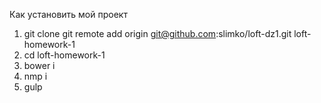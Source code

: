 Как установить мой проект

1. git clone git remote add origin git@github.com:slimko/loft-dz1.git loft-homework-1
2. cd loft-homework-1
3. bower i
4. nmp i
5. gulp
